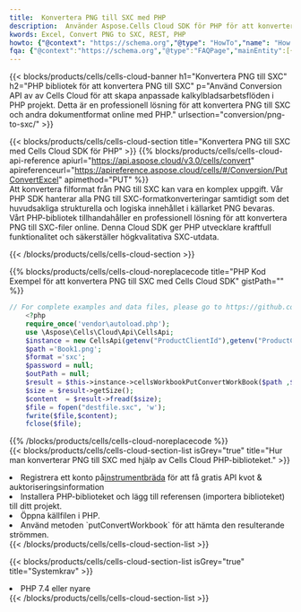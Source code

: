 ```yaml
---
title:  Konvertera PNG till SXC med PHP
description:  Använder Aspose.Cells Cloud SDK för PHP för att konvertera en fil i PNG-format till en fil i SXC-format.
kwords: Excel, Convert PNG to SXC, REST, PHP
howto: {"@context": "https://schema.org","@type": "HowTo","name": "How to convert PNG to SXC using the Cells Cloud PHP library.","description": "How to convert PNG to SXC using the Cells Cloud PHP library.","image": {"@type": "ImageObject"},"url": "/php/conversion/png-to-sxc/","step": [{ "@type": "HowToStep","name": "How to convert PNG to SXC using the Cells Cloud PHP library. step 1", "image": {"@type": "ImageObject",},"url": "/php/conversion/png-to-sxc/","text": "Register an account at <a href='https://dashboard.aspose.cloud/'>Dashboard</a> to get free API quota & authorization details",},{ "@type": "HowToStep","name": "How to convert PNG to SXC using the Cells Cloud PHP library. step 1", "image": {"@type": "ImageObject",},"url": "/php/conversion/png-to-sxc/","text": "Install PHP library and add the reference (import the library) to your project.",},{ "@type": "HowToStep","name": "How to convert PNG to SXC using the Cells Cloud PHP library. step 1", "image": {"@type": "ImageObject",},"url": "/php/conversion/png-to-sxc/","text": "Open the source file in PHP.",},{ "@type": "HowToStep","name": "How to convert PNG to SXC using the Cells Cloud PHP library. step 1", "image": {"@type": "ImageObject",},"url": "/php/conversion/png-to-sxc/","text": "Use the `putConvertWorkbook` method to retrieve the resulting stream.",}, ],"supply": {"@type": "HowToSupply","name": "document"},"tool": [{"@type": "HowToTool","name": "phpstorm, Visual Studio Code, Eclipse"},{"@type": "HowToTool","name": "Aspose Cells"}],"totalTime": "PT6M"}
fqa: {"@context":"https://schema.org","@type":"FAQPage","mainEntity":[{"@type":"Question","name":"Why convert file formats in C# using REST API?","acceptedAnswer":{"@type":"Answer","text":"Documents are encoded in many ways, and some files may be incompatible with the software you use. To open and read such files, just convert them to appropriate file formats.<br/><ol><li>Install .NET SDK and add the reference (import the library) to your project.</li><li>Open the source file in C# using REST API.</li><li>Call the PutConvertWorkbookRequest() method, passing an output filename with required extension.</li><li>Get the result of conversion as a separate file.</li></ol>"}},{"@type":"Question","name":"What file formats can I convert with your C# library?","acceptedAnswer":{"@type":"Answer","text":"We support a variety of file formats for conversion using .NET library, including XLSX, Excel, xls , PDF, CSV, HTML, Markdown, XML, PNG, JPG, TIFF, Json, TXT and many more."}},{"@type":"Question","name":"What is the maximum allowed file size for conversion using this .NET library?","acceptedAnswer":{"@type":"Answer","text":"There are no file size limits for format conversions using .NET library."}}]}
---
```

{{< blocks/products/cells/cells-cloud-banner h1="Konvertera PNG till SXC" h2="PHP bibliotek för att konvertera PNG till SXC" p="Använd Conversion API av av Cells Cloud för att skapa anpassade kalkylbladsarbetsflöden i PHP projekt. Detta är en professionell lösning för att konvertera PNG till SXC och andra dokumentformat online med PHP." urlsection="conversion/png-to-sxc/" >}}

{{< blocks/products/cells/cells-cloud-section title="Konvertera PNG till SXC med Cells Cloud SDK för PHP" >}}
{{% blocks/products/cells/cells-cloud-api-reference apiurl="https://api.aspose.cloud/v3.0/cells/convert" apireferenceurl="https://apireference.aspose.cloud/cells/#/Conversion/PutConvertExcel" apimethod="PUT" %}}
<br/>
Att konvertera filformat från PNG till SXC kan vara en komplex uppgift. Vår PHP SDK hanterar alla PNG till SXC-formatkonverteringar samtidigt som det huvudsakliga strukturella och logiska innehållet i källarket PNG bevaras. Vårt PHP-bibliotek tillhandahåller en professionell lösning för att konvertera PNG till SXC-filer online. Denna Cloud SDK ger PHP utvecklare kraftfull funktionalitet och säkerställer högkvalitativa SXC-utdata.

{{< /blocks/products/cells/cells-cloud-section >}}

{{% blocks/products/cells/cells-cloud-noreplacecode title="PHP Kod Exempel för att konvertera PNG till SXC med Cells Cloud SDK" gistPath="" %}}
 
```php
// For complete examples and data files, please go to https://github.com/aspose-cells-cloud/aspose-cells-cloud-php/
    <?php
    require_once('vendor\autoload.php');
    use \Aspose\Cells\Cloud\Api\CellsApi;
    $instance = new CellsApi(getenv("ProductClientId"),getenv("ProductClientSecret"));
    $path ='Book1.png';    
    $format ='sxc';
    $password = null;
    $outPath = null;      
    $result = $this->instance->cellsWorkbookPutConvertWorkBook($path ,$format, $password,  $outPath);
    $size = $result->getSize();
    $content  = $result->fread($size);
    $file = fopen("destfile.sxc", 'w');
    fwrite($file,$content);
    fclose($file);
```
 
{{% /blocks/products/cells/cells-cloud-noreplacecode %}}
<br/>
{{< blocks/products/cells/cells-cloud-section-list isGrey="true" title="Hur man konverterar PNG till SXC med hjälp av Cells Cloud PHP-biblioteket." >}}
<li> Registrera ett konto på<a href="https://dashboard.aspose.cloud/">instrumentbräda</a> för att få gratis API kvot & auktoriseringsinformation</li>
<li>Installera PHP-biblioteket och lägg till referensen (importera biblioteket) till ditt projekt.</li>
<li>Öppna källfilen i PHP.</li>
<li>Använd metoden `putConvertWorkbook` för att hämta den resulterande strömmen.</li>
{{< /blocks/products/cells/cells-cloud-section-list >}}

{{< blocks/products/cells/cells-cloud-section-list isGrey="true" title="Systemkrav" >}}
<li>PHP 7.4 eller nyare</li>
{{< /blocks/products/cells/cells-cloud-section-list >}}
